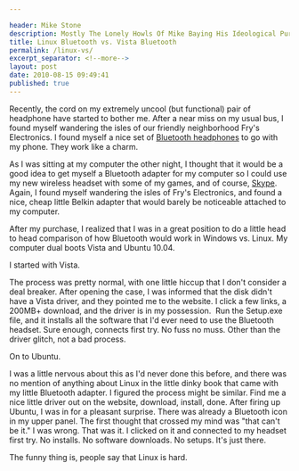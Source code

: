 ```yaml
---

header: Mike Stone
description: Mostly The Lonely Howls Of Mike Baying His Ideological Purity At The Moon
title: Linux Bluetooth vs. Vista Bluetooth
permalink: /linux-vs/
excerpt_separator: <!--more-->
layout: post
date: 2010-08-15 09:49:41
published: true
---
```



Recently, the cord on my extremely uncool (but functional) pair of headphone have started to bother me. After a near miss on my usual bus, I found myself wandering the isles of our friendly neighborhood Fry's Electronics. I found myself a nice set of [Bluetooth headphones](http://www.frys.com/product/5753412?site=sr:SEARCH:MAIN_RSLT_PG) to go with my phone. They work like a charm.

As I was sitting at my computer the other night, I thought that it would be a good idea to get myself a Bluetooth adapter for my computer so I could use my new wireless headset with some of my games, and of course, [Skype](http://www.skype.com/). Again, I found myself wandering the isles of Fry's Electronics, and found a nice, cheap little Belkin adapter that would barely be noticeable attached to my computer.

After my purchase, I realized that I was in a great position to do a little head to head comparison of how Bluetooth would work in Windows vs. Linux. My computer dual boots Vista and Ubuntu 10.04.

I started with Vista.

The process was pretty normal, with one little hiccup that I don't consider a deal breaker. After opening the case, I was informed that the disk didn't have a Vista driver, and they pointed me to the website. I click a few links, a 200MB+ download, and the driver is in my possession.  Run the Setup.exe file, and it installs all the software that I'd ever need to use the Bluetooth headset. Sure enough, connects first try. No fuss no muss. Other than the driver glitch, not a bad process.

On to Ubuntu.

I was a little nervous about this as I'd never done this before, and there was no mention of anything about Linux in the little dinky book that came with my little Bluetooth adapter. I figured the process might be similar. Find me a nice little driver out on the website, download, install, done. After firing up Ubuntu, I was in for a pleasant surprise. There was already a Bluetooth icon in my upper panel. The first thought that crossed my mind was "that can't be it." I was wrong. That was it. I clicked on it and connected to my headset first try. No installs. No software downloads. No setups. It's just there.

The funny thing is, people say that Linux is hard.
